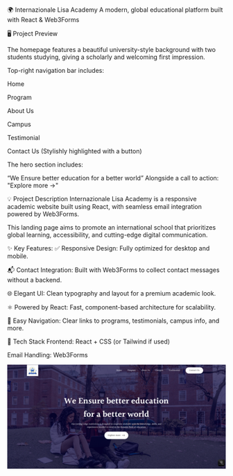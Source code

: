 🌍 Internazionale Lisa Academy
A modern, global educational platform built with React & Web3Forms

🖥️ Project Preview


The homepage features a beautiful university-style background with two students studying, giving a scholarly and welcoming first impression.

Top-right navigation bar includes:

Home

Program

About Us

Campus

Testimonial

Contact Us (Stylishly highlighted with a button)

The hero section includes:

“We Ensure better education for a better world”
Alongside a call to action: "Explore more →"

💡 Project Description
Internazionale Lisa Academy is a responsive academic website built using React, with seamless email integration powered by Web3Forms.

This landing page aims to promote an international school that prioritizes global learning, accessibility, and cutting-edge digital communication.

✨ Key Features:
✅ Responsive Design: Fully optimized for desktop and mobile.

📬 Contact Integration: Built with Web3Forms to collect contact messages without a backend.

🌐 Elegant UI: Clean typography and layout for a premium academic look.

⚛️ Powered by React: Fast, component-based architecture for scalability.

📎 Easy Navigation: Clear links to programs, testimonials, campus info, and more.

🧰 Tech Stack
Frontend: React + CSS (or Tailwind if used)

Email Handling: Web3Forms


![Desktop Preview](./src/assets/previewofinternazionale.png)
